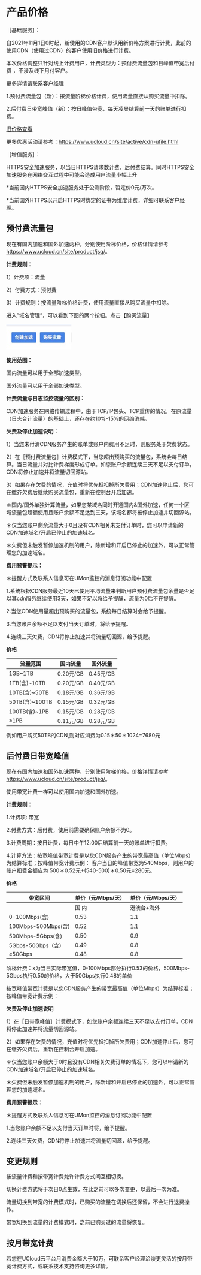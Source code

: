 # 产品价格



［基础服务］：

自2021年11月1日0时起，新使用的CDN客户默认用新价格方案进行计费，此前的使用CDN（使用过CDN）的客户使用旧价格进行计费。

本次价格调整只针对线上计费用户，计费类型为：预付费流量包和日峰值带宽后付费 ，不涉及线下月付客户。

更多详情请联系客户经理

1.预付费流量包（新）：按流量阶梯价格计费，使用流量直接从购买流量中扣除。

2.后付费日带宽峰值（新）：按日峰值带宽，每天凌晨结算前一天的账单进行扣费。

[旧价格查看](/ucdn/charge)

更多优惠活动请参考：https://www.ucloud.cn/site/active/cdn-ufile.html

［增值服务］：

HTTPS安全加速服务，以当日HTTPS请求数计费，后付费结算。同时HTTPS安全加速服务在网络交互过程中可能会造成用户流量小幅上升

\*当前国内HTTPS安全加速服务处于公测阶段，暂定价0元/万次。

\*当前国外HTTPS以开启HTTPS时绑定的证书为维度计费，详细可联系客户经理。

## 预付费流量包

现在有国内加速和国外加速两种，分别使用阶梯价格，价格详情请参考
<https://www.ucloud.cn/site/product/jsq/>。

**计费规则：**

1）计费项：流量

2）付费方式：预付费

3）计费规则：按流量阶梯价格计费，使用流量直接从购买流量中扣除。

进入”域名管理”，可以看到下图的两个按钮。点击【购买流量】

![](/images/购买流量.jpg)

**使用范围：**

国内流量可以用于全部加速类型。

国外流量可以用于全部加速类型。

**计费流量与日志监控流量的区别：**

CDN加速服务在网络传输过程中，由于TCP/IP包头、TCP重传的情况，在原流量（日志合计流量）的基础上，还存在约10%-15%的网络消耗。

**欠费及停止加速说明：**

1）当您未付清CDN服务产生的账单或账户内费用不足时，则服务处于欠费状态。

2）在［预付费流量包］计费模式下，当您超出预购买的流量包，系统会每日结算。当日流量并对比计费梯度形成订单。如您账户余额连续三天不足以支付订单，CDN将停止加速并将流量切回源站。

3）如果存在欠费的情况，充值时将优先抵扣掉所欠费用；CDN加速停止后，您可在缴齐欠费后继续购买流量包，重新在控制台开启加速。

＊国内/国外单独计算流量，如果您某域名同时开通国内&国外加速，任何一个区域流量包超额使用且账户余额不足达到三天，该域名都将被停止加速并切回源站。

＊仅当您账户剩余流量大于0且没有CDN相关未支付订单时，您可以申请新的CDN加速域名/开启已停止的加速域名。

＊欠费但未触发暂停加速机制的用户，除新增和开启已停止的加速外，可以正常管理您的加速域名。

**费用预警提示：**

<span class="underline">＊提醒方式及联系人信息可在UMon监控的消息订阅功能中配置</span>

1.系统根据CDN服务最近10天已使用平均流量来判断用户预付费流量包余量是否足以其cdn服务继续使用3天，如果不足以将给予提醒，流量为0后不在提醒。

2.当您CDN使用量超出预购买的流量包，系统每日结算时会给予提醒。

3.当您账户余额不足以支付当天订单时，将给予提醒。

4.连续三天欠费，CDN将停止加速并将流量切回源，给予提醒。

**价格**

| 流量范围        | 国内流量     | 国外流量     |
| ----------- | -------- | -------- |
| 1GB~1TB    | 0.20元/GB | 0.45元/GB |
| 1TB(含)~10TB   | 0.20元/GB | 0.40元/GB |
| 10TB(含)~50TB  | 0.18元/GB | 0.36元/GB |
| 50TB(含)~100TB | 0.15元/GB | 0.32元/GB |
| 100TB(含)~1PB  | 0.15元/GB | 0.28元/GB |
| ≥1PB       | 0.11元/GB | 0.28元/GB |

例如用户购买50TB的CDN,则对应消费为0.15＊50＊1024=7680元

## 后付费日带宽峰值

现在有国内加速和国外加速两种，分别使用阶梯价格，价格详情请参考
<https://www.ucloud.cn/site/product/jsq/>。

使用带宽计费一样可以使用国内加速和国外加速。

**计费规则：**

1.计费项: 带宽

2.付费方式：后付费，使用前需要确保账户余额不为0。

3.计费周期：按日计费，每日中午12:00后结算前一天的账单进行扣费。

4.计算方法：按宽峰值带宽计费是以您CDN服务产生的带宽最高值（单位Mbps）为结算标准；按峰值带宽计费示例：
客户当日的峰值带宽为540Mbps，则用户的账户扣费金额应为
500＊0.52元+(540-500)＊0.50元=280元。

**价格**

| 带宽区间          | 单价（元/Mbps/天） | 单价（元/Mbps/天） |
| ------------- | ------------ | ------------ |
|               |    国  内    |  港澳台+海外 |
| 0-100Mbps(含) | 0.53          | 1.1          |
|100Mbps-500Mbps(含)| 0.52      | 1.1          |
| 500Mbps-5Gbps(含) | 0.50         | 0.9          |
| 5Gbps-50Gbps（含）| 0.49          | 0.8          |
|   ≥50Gbps    |0.48            |  0.8         |


阶梯计费：x为当日实际带宽值，0-100Mbps部分执行0.53的价格，500Mbps-5Gbps执行0.50的价格，大于50Gbps执行0.48的单价

按宽峰值带宽计费是以您CDN服务产生的带宽最高值（单位Mbps）为结算标准；按峰值带宽计费示例：

**欠费及停止加速说明**

1）在［日带宽峰值］计费模式下，如您账户余额连续三天不足以支付订单，CDN将停止加速并将流量切回源站。

2）如果存在欠费的情况，充值时将优先抵扣掉所欠费用；CDN加速停止后，您可在缴齐欠费后，重新在控制台开启加速。

＊仅当您账户余额大于0时且没有CDN相关欠费订单的情况下，您可以申请新的CDN加速域名/开启已停止的加速域名。

＊欠费但未触发暂停加速机制的用户，除新增和开启已停止的加速外，可以正常管理您的加速域名。

**费用预警提示：**

<span class="underline">＊提醒方式及联系人信息可在UMon监控的消息订阅功能中配置</span>

1.当您账户余额不足以支付当天订单时将，给予提醒。

2.连续三天欠费，CDN将停止加速并将流量切回源，给予提醒。

## 变更规则

按流量计费和按带宽计费允许计费方式间互相切换。

切换计费方式将于次日0点生效，在此之前可以多次变更，以最后一次为准。

流量切换到带宽的计费模式时，已购买的流量在切换后还保留，不会进行退费操作。

带宽切换到流量的计费模式时，之前已购买过的流量将恢复。

## 按月带宽计费

若您在UCloud云平台月消费金额大于10万，可联系客户经理洽淡更灵活的按月带宽计费方式，或联系技术支持咨询更多详情。
